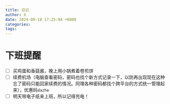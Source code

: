 ```yaml
---
title: 日记
author: X
date: 2024-09-18 17:25:04 +0800
categories: 
tags:
---
```

# 下班提醒
 - [ ] 买鸡蛋和香菇酱，晚上用小锅煮着卷煎饼
 - [ ]  续费机场（电脑查看密码，密码也找个新方式记录一下，以防再出现现在这种忘了密码只能回家续费的情况。同理各种密码都找个跨平台的方式统一管理起来），优惠码`dazhe`
 - [ ] 明天带电子纸来上班，所以记得充电！